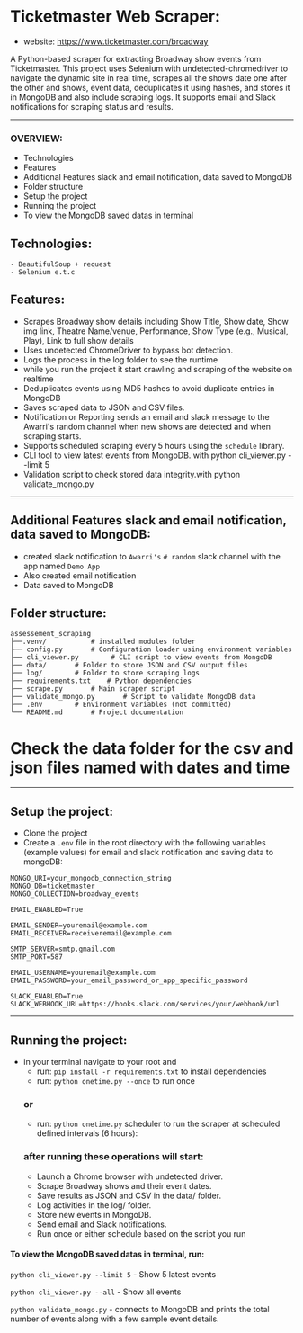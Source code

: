 # Ticketmaster Web Scraper:
 - website: https://www.ticketmaster.com/broadway

A Python-based scraper for extracting Broadway show events from Ticketmaster. This project uses Selenium with undetected-chromedriver to navigate the dynamic site in real time, scrapes all the shows date one after the other and shows, event data, deduplicates it using hashes, and stores it in MongoDB and also include scraping logs. It supports email and Slack notifications for scraping status and results.

---

### OVERVIEW:
- Technologies
- Features
- Additional Features slack and email notification, data saved to MongoDB
- Folder structure
- Setup the project
- Running the project
- To view the MongoDB saved datas in terminal

## Technologies:
    - BeautifulSoup + request
    - Selenium e.t.c

## Features:
- Scrapes Broadway show details including Show Title, Show date, Show img link, Theatre Name/venue, Performance, Show Type (e.g., Musical, Play), Link to full show details
- Uses undetected ChromeDriver to bypass bot detection.
- Logs the process in the log folder to see the runtime 
- while you run the project it start crawling and scraping of the website on realtime
- Deduplicates events using MD5 hashes to avoid duplicate entries in MongoDB
- Saves scraped data to JSON and CSV files.
- Notification or Reporting sends an email and slack message to the Awarri's random channel when new shows are detected and when scraping starts.
- Supports scheduled scraping every 5 hours using the `schedule` library.
- CLI tool to view latest events from MongoDB. with python cli_viewer.py --limit 5
- Validation script to check stored data integrity.with python validate_mongo.py

---

## Additional Features slack and email notification, data saved to MongoDB:
- created slack notification to `Awarri's` `# random` slack channel with the app named `Demo App`
- Also created email notification
- Data saved to MongoDB

## Folder structure:
```
assessement_scraping
├──.venv/           # installed modules folder
├── config.py       # Configuration loader using environment variables
├── cli_viewer.py        # CLI script to view events from MongoDB
├── data/       # Folder to store JSON and CSV output files
├── log/        # Folder to store scraping logs
├── requirements.txt    # Python dependencies
├── scrape.py       # Main scraper script
├── validate_mongo.py       # Script to validate MongoDB data
├── .env        # Environment variables (not committed)
└── README.md       # Project documentation
```
# Check the data folder for the csv and json files named with dates and time 
---

## Setup the project:

- Clone the project
- Create a `.env` file in the root directory with the following variables (example values) for email and slack notification and saving data to mongoDB:
```
MONGO_URI=your_mongodb_connection_string
MONGO_DB=ticketmaster
MONGO_COLLECTION=broadway_events

EMAIL_ENABLED=True

EMAIL_SENDER=youremail@example.com
EMAIL_RECEIVER=receiveremail@example.com

SMTP_SERVER=smtp.gmail.com
SMTP_PORT=587

EMAIL_USERNAME=youremail@example.com
EMAIL_PASSWORD=your_email_password_or_app_specific_password

SLACK_ENABLED=True
SLACK_WEBHOOK_URL=https://hooks.slack.com/services/your/webhook/url
```

---

## Running the project:

- in your terminal navigate to your root and 
    - run: `pip install -r requirements.txt` to install dependencies 
    - run: `python onetime.py --once` to run once 
    ### or 
    - run: `python onetime.py` scheduler to run the scraper at scheduled defined intervals (6 hours):
    ### after running these operations will start:
	- Launch a Chrome browser with undetected driver.
	- Scrape Broadway shows and their event dates.
	- Save results as JSON and CSV in the data/ folder.
	- Log activities in the log/ folder.
	- Store new events in MongoDB.
	- Send email and Slack notifications.
    - Run once or either schedule based on the script you run

#### To view the MongoDB saved datas in terminal, run:
`python cli_viewer.py --limit 5`      - Show 5 latest events

`python cli_viewer.py --all`        - Show all events

`python validate_mongo.py`     - connects to MongoDB and prints the total number of events along with a few sample event details.


